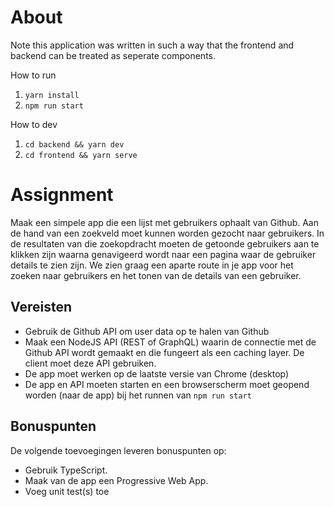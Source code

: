 # About
Note this application was written in such a way that the frontend and backend can be treated as seperate components.

How to run 
1. `yarn install`
1. `npm run start`


How to dev
1. `cd backend && yarn dev`
1. `cd frontend && yarn serve`

# Assignment
Maak een simpele app die een lijst met gebruikers ophaalt van Github. Aan de hand van een zoekveld moet kunnen worden gezocht naar gebruikers. In de resultaten van die zoekopdracht moeten de getoonde gebruikers aan te klikken zijn waarna genavigeerd wordt naar een pagina waar de gebruiker details te zien zijn. We zien graag een aparte route in je app voor het zoeken naar gebruikers en het tonen van de details van een gebruiker.

## Vereisten
- Gebruik de G​ithub API​ om user data op te halen van Github
- Maak een NodeJS API (REST of GraphQL) waarin de connectie met de
Github API wordt gemaakt en die fungeert als een caching layer. De client
moet deze API gebruiken.
- De app moet werken op de laatste versie van Chrome (desktop)
- De app en API moeten starten en een browserscherm moet geopend
worden (naar de app) bij het runnen van ​`npm run start` 

## Bonuspunten
De volgende toevoegingen leveren bonuspunten op:
- Gebruik TypeScript.​
- Maak van de app een ​Progressive Web App.​
- Voeg unit test(s) toe